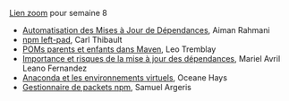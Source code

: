 [Lien zoom](https://umontreal.zoom.us/j/81632913237?pwd=n7t3NRyVslHy3S6rm4a4nH1QDvAYQW.1) pour semaine 8

- [Automatisation des Mises à Jour de Dépendances](https://github.com/umontreal-diro/IFT3913/tree/main/presentations/Semaine8/AimanRahmani), Aiman Rahmani
- [npm left-pad](https://github.com/umontreal-diro/IFT3913/tree/main/presentations/Semaine8/CarlThibault), Carl Thibault
- [POMs parents et enfants dans Maven](https://github.com/umontreal-diro/IFT3913/tree/main/presentations/Semaine8/LeoTremblay), Leo Tremblay
- [Importance et risques de la mise à jour des dépendances](https://github.com/umontreal-diro/IFT3913/tree/main/presentations/Semaine8/MarielAvrilLeanoFernandez), Mariel Avril Leano Fernandez
- [Anaconda et les environnements virtuels](https://github.com/umontreal-diro/IFT3913/tree/main/presentations/Semaine8/OceaneHays), Oceane Hays
- [Gestionnaire de packets npm](https://github.com/umontreal-diro/IFT3913/tree/main/presentations/Semaine8/SamuelArgeris), Samuel Argeris
 

